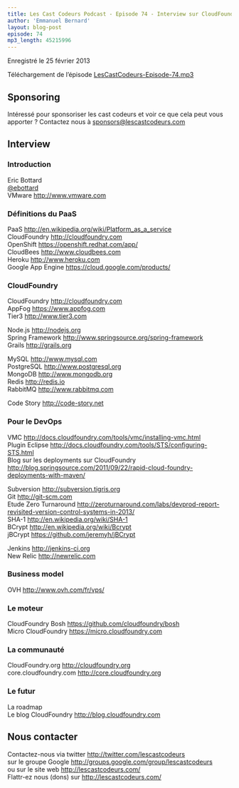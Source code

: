 ```yaml
---
title: Les Cast Codeurs Podcast - Episode 74 - Interview sur CloudFoundry avec Eric Bottard
author: 'Emmanuel Bernard'
layout: blog-post
episode: 74
mp3_length: 45215996
---
```

Enregistré le 25 février 2013

Téléchargement de l’épisode [LesCastCodeurs-Episode-74.mp3](http://traffic.libsyn.com/lescastcodeurs/LesCastCodeurs-Episode-74.mp3)

## Sponsoring

Intéressé pour sponsoriser les cast codeurs et voir ce que cela peut vous apporter ?
Contactez nous à sponsors@lescastcodeurs.com

## Interview

### Introduction

Eric Bottard  
[@ebottard](https://twitter.com/ebottard)  
VMware <http://www.vmware.com>  

### Définitions du PaaS

PaaS <http://en.wikipedia.org/wiki/Platform_as_a_service>  
CloudFoundry <http://cloudfoundry.com>  
OpenShift <https://openshift.redhat.com/app/>  
CloudBees <http://www.cloudbees.com>  
Heroku <http://www.heroku.com>  
Google App Engine <https://cloud.google.com/products/>  

### CloudFoundry

CloudFoundry <http://cloudfoundry.com>  
AppFog <https://www.appfog.com>  
Tier3 <http://www.tier3.com>  

Node.js <http://nodejs.org>  
Spring Framework <http://www.springsource.org/spring-framework>  
Grails <http://grails.org>  

MySQL <http://www.mysql.com>  
PostgreSQL <http://www.postgresql.org>  
MongoDB <http://www.mongodb.org>  
Redis <http://redis.io>  
RabbitMQ <http://www.rabbitmq.com>  

Code Story <http://code-story.net>  

### Pour le DevOps

VMC <http://docs.cloudfoundry.com/tools/vmc/installing-vmc.html>  
Plugin Eclipse <http://docs.cloudfoundry.com/tools/STS/configuring-STS.html>  
Blog sur les deployments sur CloudFoundry <http://blog.springsource.com/2011/09/22/rapid-cloud-foundry-deployments-with-maven/>  

Subversion <http://subversion.tigris.org>  
Git <http://git-scm.com>  
Etude Zero Turnaround <http://zeroturnaround.com/labs/devprod-report-revisited-version-control-systems-in-2013/>  
SHA-1 <http://en.wikipedia.org/wiki/SHA-1>  
BCrypt <http://en.wikipedia.org/wiki/Bcrypt>  
jBCrypt <https://github.com/jeremyh/jBCrypt>  

Jenkins <http://jenkins-ci.org>  
New Relic <http://newrelic.com>  

### Business model

OVH <http://www.ovh.com/fr/vps/>  

### Le moteur

CloudFoundry Bosh <https://github.com/cloudfoundry/bosh>  
Micro CloudFoundry <https://micro.cloudfoundry.com>  

### La communauté

CloudFoundry.org <http://cloudfoundry.org>  
core.cloudfoundry.com <http://core.cloudfoundry.org>  

### Le futur

La roadmap  
Le blog CloudFoundry <http://blog.cloudfoundry.com>  

## Nous contacter

Contactez-nous via twitter <http://twitter.com/lescastcodeurs>  
sur le groupe Google <http://groups.google.com/group/lescastcodeurs>  
ou sur le site web <http://lescastcodeurs.com/>  
Flattr-ez nous (dons) sur <http://lescastcodeurs.com/>
